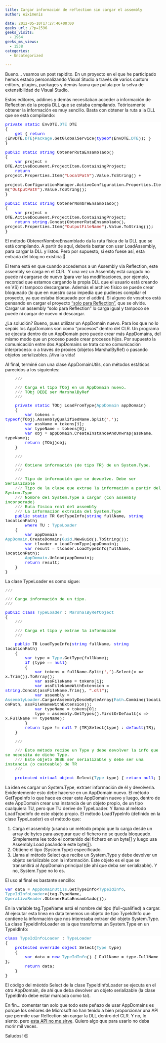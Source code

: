 ```yaml
---
title: Cargar información de reflection sin cargar el assembly
author: eiximenis

date: 2012-05-10T17:27:46+00:00
geeks_url: /?p=1596
geeks_visits:
  - 1964
geeks_ms_views:
  - 1538
categories:
  - Uncategorized

---
```

Bueno… veamos un post rapidito. En un proyecto en el que he participado hemos estado personalizando Visual Studio a través de varios custom editors, plugins, packages y demás fauna que pulula por la selva de extensibilidad de Visual Studio.

Estos editores, addines y demás necesitaban acceder a información de Reflection de la propia DLL que se estaba compilando. Teóricamente obtener la información es muy sencillo. Basta con obtener la ruta a la DLL que se está compilando:

<div style="font-family: courier new; background: white; color: black; font-size: 10pt">
  <p style="margin: 0px">
    <span style="color: blue">private</span> <span style="color: blue">static</span> EnvDTE.<span style="color: #2b91af">DTE</span> DTE
  </p>
  
  <p style="margin: 0px">
    {
  </p>
  
  <p style="margin: 0px">
    &#160;&#160;&#160; <span style="color: blue">get</span> { <span style="color: blue">return</span> (EnvDTE.<span style="color: #2b91af">DTE</span>)<span style="color: #2b91af">Package</span>.GetGlobalService(<span style="color: blue">typeof</span>(EnvDTE.<span style="color: #2b91af">DTE</span>)); }
  </p>
  
  <p style="margin: 0px">
    }
  </p>
  
  <p style="margin: 0px">
    &#160;
  </p>
  
  <p style="margin: 0px">
    <span style="color: blue">public</span> <span style="color: blue">static</span> <span style="color: blue">string</span> ObtenerRutaEnsamblado()
  </p>
  
  <p style="margin: 0px">
    {
  </p>
  
  <p style="margin: 0px">
    &#160;&#160;&#160; <span style="color: blue">var</span> project = DTE.ActiveDocument.ProjectItem.ContainingProject;
  </p>
  
  <p style="margin: 0px">
    &#160;&#160;&#160; <span style="color: blue">return</span> project.Properties.Item(<span style="color: #a31515">"LocalPath"</span>).Value.ToString() +
  </p>
  
  <p style="margin: 0px">
    &#160;&#160;&#160;&#160;&#160;&#160;&#160; project.ConfigurationManager.ActiveConfiguration.Properties.Item(<span style="color: #a31515">"OutputPath"</span>).Value.ToString();
  </p>
  
  <p style="margin: 0px">
    }
  </p>
  
  <p style="margin: 0px">
    &#160;
  </p>
  
  <p style="margin: 0px">
    <span style="color: blue">public</span> <span style="color: blue">static</span> <span style="color: blue">string</span> ObtenerNombreEnsamblado()
  </p>
  
  <p style="margin: 0px">
    {
  </p>
  
  <p style="margin: 0px">
    &#160;&#160;&#160; <span style="color: blue">var</span> project = DTE.ActiveDocument.ProjectItem.ContainingProject;
  </p>
  
  <p style="margin: 0px">
    &#160;&#160;&#160; <span style="color: blue">return</span> <span style="color: blue">string</span>.Concat(ObtenerRutaEnsamblado(), project.Properties.Item(<span style="color: #a31515">"OutputFileName"</span>).Value.ToString());
  </p>
  
  <p style="margin: 0px">
    }
  </p></p>
</div>

El método ObtenerNombreEnsamblado da la ruta física de la DLL que se está compilando. A partir de aquí, debería bastar con usar LoadAssembly, para cargar la DLL y listos. Pero por supuesto, si esto fuese así, esta entrada del blog no existiría 🙂

El tema está en que cuando accedemos a un Assembly via Reflection, este assembly se carga en el CLR.&#160; Y una vez un Assembly está cargado no puede ni cargarse de nuevo (para ver las modificaciones, por ejemplo, recordad que estamos cargando la propia DLL que el usuario está creando en VS) ni tampoco descargarse. Además el archivo físico se puede crear bloqueado (lo que en nuestro caso impedía que pudieses compilar el proyecto, ya que estaba bloqueado por el addin). Si alguno de vosotros está pensando en cargar el proyecto [“solo para Reflection”][1], que se olvide. Cargar un assembly “solo para Reflection” lo carga igual y tampoco se puede ni cargar de nuevo ni descargar.

¿La solución? Bueno, pues utilizar un AppDomain nuevo. Para los que no lo sepáis los AppDomains son como “procesos” dentro del CLR. Un programa se ejecuta dentro de un AppDomain pero puede crear más AppDomains, del mismo modo que un proceso puede crear procesos hijos. Por supuesto la comunicación entre dos AppDomains se trata como comunicación interproceso: o a través de proxies (objetos MarshalByRef) o pasando objetos serializables. ¡Viva la vida!

Al final, terminé con una clase AppDomainUtils, con métodos estáticos parecidos a los siguientes:

<div style="font-family: courier new; background: white; color: black; font-size: 10pt">
  <p style="margin: 0px">
    &#160;&#160;&#160; <span style="color: gray">///</span><span style="color: green"> </span><span style="color: gray"><summary></span>
  </p>
  
  <p style="margin: 0px">
    &#160;&#160;&#160; <span style="color: gray">///</span><span style="color: green"> Carga el tipo TObj en un AppDomain nuevo.</span>
  </p>
  
  <p style="margin: 0px">
    &#160;&#160;&#160; <span style="color: gray">///</span><span style="color: green"> TObj DEBE ser MarshalByRef</span>
  </p>
  
  <p style="margin: 0px">
    &#160;&#160;&#160; <span style="color: gray">///</span><span style="color: green"> </span><span style="color: gray"></summary></span>
  </p>
  
  <p style="margin: 0px">
    &#160;&#160;&#160; <span style="color: blue">private</span> <span style="color: blue">static</span> TObj LoadFromType<TObj>(<span style="color: #2b91af">AppDomain</span> appDomain)
  </p>
  
  <p style="margin: 0px">
    &#160;&#160;&#160; {
  </p>
  
  <p style="margin: 0px">
    &#160;&#160;&#160;&#160;&#160;&#160;&#160; <span style="color: blue">var</span> tokens = <span style="color: blue">typeof</span>(TObj).AssemblyQualifiedName.Split(<span style="color: #a31515">&#8216;,&#8217;</span>);
  </p>
  
  <p style="margin: 0px">
    &#160;&#160;&#160;&#160;&#160;&#160;&#160; <span style="color: blue">var</span> assName = tokens[1];
  </p>
  
  <p style="margin: 0px">
    &#160;&#160;&#160;&#160;&#160;&#160;&#160; <span style="color: blue">var</span> typeName = tokens[0];
  </p>
  
  <p style="margin: 0px">
    &#160;&#160;&#160;&#160;&#160;&#160;&#160; <span style="color: blue">var</span> obj = appDomain.CreateInstanceAndUnwrap(assName, typeName);
  </p>
  
  <p style="margin: 0px">
    &#160;&#160;&#160;&#160;&#160;&#160;&#160; <span style="color: blue">return</span> (TObj)obj;
  </p>
  
  <p style="margin: 0px">
    &#160;&#160;&#160; }
  </p>
  
  <p style="margin: 0px">
    &#160;
  </p>
  
  <p style="margin: 0px">
    &#160;&#160;&#160; <span style="color: gray">///</span><span style="color: green"> </span><span style="color: gray"><summary></span>
  </p>
  
  <p style="margin: 0px">
    &#160;&#160;&#160; <span style="color: gray">///</span><span style="color: green"> Obtiene información (de tipo TR) de un System.Type.</span>
  </p>
  
  <p style="margin: 0px">
    &#160;&#160;&#160; <span style="color: gray">///</span><span style="color: green"> </span><span style="color: gray"></summary></span>
  </p>
  
  <p style="margin: 0px">
    &#160;&#160;&#160; <span style="color: gray">///</span><span style="color: green"> </span><span style="color: gray"><typeparam name="TR"></span><span style="color: green">Tipo de información que se devuelve. Debe ser Serializable</span><span style="color: gray"></typeparam></span>
  </p>
  
  <p style="margin: 0px">
    &#160;&#160;&#160; <span style="color: gray">///</span><span style="color: green"> </span><span style="color: gray"><typeparam name="TU"></span><span style="color: green">Tipo de la clase que extrae la información a partir del System.Type</span><span style="color: gray"></typeparam></span>
  </p>
  
  <p style="margin: 0px">
    &#160;&#160;&#160; <span style="color: gray">///</span><span style="color: green"> </span><span style="color: gray"><param name="fullName"></span><span style="color: green">Nombre del System.Type a cargar (con assembly incorporado)</span><span style="color: gray"></param></span>
  </p>
  
  <p style="margin: 0px">
    &#160;&#160;&#160; <span style="color: gray">///</span><span style="color: green"> </span><span style="color: gray"><param name="locationPath"></span><span style="color: green">Ruta fisica real del assembly</span><span style="color: gray"></param></span>
  </p>
  
  <p style="margin: 0px">
    &#160;&#160;&#160; <span style="color: gray">///</span><span style="color: green"> </span><span style="color: gray"><returns></span
><span style="color: green">La información extraída del System.Type</span><span style="color: gray"></returns></span>
  </p>
  
  <p style="margin: 0px">
    &#160;&#160;&#160; <span style="color: blue">public</span> <span style="color: blue">static</span> TR GetTypeInfo<TR, TU>(<span style="color: blue">string</span> fullName, <span style="color: blue">string</span> locationPath)
  </p>
  
  <p style="margin: 0px">
    &#160;&#160;&#160;&#160;&#160;&#160;&#160; <span style="color: blue">where</span> TU : <span style="color: #2b91af">TypeLoader</span>
  </p>
  
  <p style="margin: 0px">
    &#160;&#160;&#160; {
  </p>
  
  <p style="margin: 0px">
    &#160;&#160;&#160;&#160;&#160;&#160;&#160; <span style="color: blue">var</span> appDomain = <span style="color: #2b91af">AppDomain</span>.CreateDomain(<span style="color: #2b91af">Guid</span>.NewGuid().ToString());
  </p>
  
  <p style="margin: 0px">
    &#160;&#160;&#160;&#160;&#160;&#160;&#160; <span style="color: blue">var</span> tloader = LoadFromType<TU>(appDomain);
  </p>
  
  <p style="margin: 0px">
    &#160;&#160;&#160;&#160;&#160;&#160;&#160; <span style="color: blue">var</span> result = tloader.LoadTypeInfo<TR>(fullName, locationPath);
  </p>
  
  <p style="margin: 0px">
    &#160;&#160;&#160;&#160;&#160;&#160;&#160; <span style="color: #2b91af">AppDomain</span>.Unload(appDomain);
  </p>
  
  <p style="margin: 0px">
    &#160;&#160;&#160;&#160;&#160;&#160;&#160; <span style="color: blue">return</span> result;
  </p>
  
  <p style="margin: 0px">
    &#160;&#160;&#160; }
  </p>
  
  <p style="margin: 0px">
    }
  </p></p>
</div>

La clase TypeLoader es como sigue:

<div style="font-family: courier new; background: white; color: black; font-size: 10pt">
  <p style="margin: 0px">
    <span style="color: gray">///</span><span style="color: green"> </span><span style="color: gray"><summary></span>
  </p>
  
  <p style="margin: 0px">
    <span style="color: gray">///</span><span style="color: green"> Carga información de un tipo.</span>
  </p>
  
  <p style="margin: 0px">
    <span style="color: gray">///</span><span style="color: green"> </span><span style="color: gray"></summary></span>
  </p>
  
  <p style="margin: 0px">
    <span style="color: blue">public</span> <span style="color: blue">class</span> <span style="color: #2b91af">TypeLoader</span> : <span style="color: #2b91af">MarshalByRefObject</span>
  </p>
  
  <p style="margin: 0px">
    {
  </p>
  
  <p style="margin: 0px">
    &#160;&#160;&#160; <span style="color: gray">///</span><span style="color: green"> </span><span style="color: gray"><summary></span>
  </p>
  
  <p style="margin: 0px">
    &#160;&#160;&#160; <span style="color: gray">///</span><span style="color: green"> Carga el tipo y extrae la información</span>
  </p>
  
  <p style="margin: 0px">
    &#160;&#160;&#160; <span style="color: gray">///</span><span style="color: green"> </span><span style="color: gray"></summary></span>
  </p>
  
  <p style="margin: 0px">
    &#160;&#160;&#160; <span style="color: blue">public</span> TR LoadTypeInfo<TR>(<span style="color: blue">string</span> fullName, <span style="color: blue">string</span> locationPath)
  </p>
  
  <p style="margin: 0px">
    &#160;&#160;&#160; {
  </p>
  
  <p style="margin: 0px">
    &#160;&#160;&#160;&#160;&#160;&#160;&#160; <span style="color: blue">var</span> type = <span style="color: #2b91af">Type</span>.GetType(fullName);
  </p>
  
  <p style="margin: 0px">
    &#160;&#160;&#160;&#160;&#160;&#160;&#160; <span style="color: blue">if</span> (type == <span style="color: blue">null</span>)
  </p>
  
  <p style="margin: 0px">
    &#160;&#160;&#160;&#160;&#160;&#160;&#160; {
  </p>
  
  <p style="margin: 0px">
    &#160;&#160;&#160;&#160;&#160;&#160;&#160;&#160;&#160;&#160;&#160; <span style="color: blue">var</span> tokens = fullName.Split(<span style="color: #a31515">&#8216;,&#8217;</span>).Select(x => x.Trim()).ToArray();
  </p>
  
  <p style="margin: 0px">
    &#160;&#160;&#160;&#160;&#160;&#160;&#160;&#160;&#160;&#160;&#160; <span style="color: blue">var</span> assFileName = tokens[1];
  </p>
  
  <p style="margin: 0px">
    &#160;&#160;&#160;&#160;&#160;&#160;&#160;&#160;&#160;&#160;&#160; <span style="color: blue">var</span> assFileNameWithExtension = <span style="color: blue">string</span>.Concat(assFileName.Trim(), <span style="color: #a31515">".dll"</span>);
  </p>
  
  <p style="margin: 0px">
    &#160;&#160;&#160;&#160;&#160;&#160;&#160;&#160;&#160;&#160;&#160; <span style="color: blue">var</span> assembly = <span style="color: #2b91af">AssemblyLoader</span>.CargarAssemblyDesdeByteArray(<span style="color: #2b91af">Path</span>.Combine(locationPath, assFileNameWithExtension));
  </p>
  
  <p style="margin: 0px">
    &#160;&#160;&#160;&#160;&#160;&#160;&#160;&#160;&#160;&#160;&#160; <span style="color: blue">var</span> typeName = tokens[0];
  </p>
  
  <p style="margin: 0px">
    &#160;&#160;&#160;&#160;&#160;&#160;&#160;&#160;&#160;&#160;&#160; type = assembly.GetTypes().FirstOrDefault(x => x.FullName == typeName);
  </p>
  
  <p style="margin: 0px">
    &#160;&#160;&#160;&#160;&#160;&#160;&#160; }
  </p>
  
  <p style="margin: 0px">
    &#160;&#160;&#160;&#160;&#160;&#160;&#160; <span style="color: blue">return</span> type != <span style="color: blue">null</span> ? (TR)Select(type) : <span style="color: blue">default</span>(TR);
  </p>
  
  <p style="margin: 0px">
    &#160;&#160;&#160; }
  </p>
  
  <p style="margin: 0px">
    &#160;
  </p>
  
  <p style="margin: 0px">
    &#160;&#160;&#160; <span style="color: gray">///</span><span style="color: green"> </span><span style="color: gray"><summary></span>
  </p>
  
  <p style="margin: 0px">
    &#160;&#160;&#160; <span style="color: gray">///</span><span style="color: green"> Este método recibe un Type y debe devolver la info que se necesita de dicho Type.</span>
  </p>
  
  <p style="margin: 0px">
    &#160;&#160;&#160; <span style="color: gray">///</span><span style="color: green"> Este objeto DEBE ser serializable y debe ser una instancia (o casteable) de TR</span>
  </p>
  
  <p style="margin: 0px">
    &#160;&#160;&#160; <span style="color: gray">///</span><span style="color: green"> </span><span style="color: gray"></summary></span>
  </p>
  
  <p style="margin: 0px">
    &#160;&#160;&#160; <span style="color: blue">protected</span> <span style="color: blue">virtual</span> <span style="color: blue">object</span> Select(<span style="color: #2b91af">Type</span> type) { <span style="color: blue">return</span> <span style="color: blue">null</span>; }
  </p></p>
</div>

La idea es cargar un System.Type, extraer información de él y devolverla. Evidentemente esto debe hacerse en un AppDomain nuevo. El método GetTypeInfo lo que hace es crear este AppDomain nuevo y luego, dentro de este AppDomain crear una instancia de un objeto propio, de un tipo cualquiera TU, pero que TU derive de TypeLoader. Y llama al método LoadTypeInfo de este objeto propio. El método LoadTypeInfo (definido en la clase TypeLoader) es el método que:

  1. Carga el assembly (usando un método propio que lo carga desde un array de bytes para asegurar que el fichero no se queda bloqueado. Simplemente lee todo el contenido del fichero en un byte[] y luego usa Assembly.Load pasándole este byte[]). 
  2. Obtiene el tipo (System.Type) especificado. 
  3. Llama al método Select que recibe un System.Type y debe devolver un objeto serializable con la información. Este objeto es el que se transmitirá al AppDomain principal (de ahí que deba ser serializable). Y no, System.Type no lo es. 

El uso al final es bastante sencillo:

<div style="font-family: courier new; background: white; color: black; font-size: 10pt">
  <p style="margin: 0px">
    <span style="color: blue">var</span> data = <span style="color: #2b91af">AppDomainUtils</span>.GetTypeInfo<<span style="color: #2b91af">TypeIdInfo</span>, <span style="color: #2b91af">TypeIdInfoLoader</span>>(tag.TypeName, <span style="color: #2b91af">OperativaReader</span>.ObtenerRutaEnsamblado());
  </p></p>
</div>

En la variable tag.TypeName está el nombre del tipo (full-qualified) a cargar. Al ejecutar esta línea en data tenemos un objeto de tipo TypeIdInfo que contiene la información que nos interesaba extraer del objeto System.Type. La clase TypeIdInfoLoader es la que transforma un System.Type en un TypeIdInfo:

<div style="font-family: courier new; background: white; color:
black; font-size: 10pt">
  </p> 
  
  <p style="margin: 0px">
    <span style="color: blue">class</span> <span style="color: #2b91af">TypeIdInfoLoader</span> : <span style="color: #2b91af">TypeLoader</span>
  </p>
  
  <p style="margin: 0px">
    {
  </p>
  
  <p style="margin: 0px">
    &#160;&#160;&#160; <span style="color: blue">protected</span> <span style="color: blue">override</span> <span style="color: blue">object</span> Select(<span style="color: #2b91af">Type</span> type)
  </p>
  
  <p style="margin: 0px">
    &#160;&#160;&#160; {&#160;&#160;&#160;&#160;&#160;&#160;&#160;
  </p>
  
  <p style="margin: 0px">
    &#160;&#160;&#160;&#160;&#160;&#160;&#160; <span style="color: blue">var</span> data = <span style="color: blue">new</span> <span style="color: #2b91af">TypeIdInfo</span>() { FullName = type.FullName };
  </p>
  
  <p style="margin: 0px">
    &#160;&#160;&#160;&#160;&#160;&#160;&#160; <span style="color: blue">return</span> data;
  </p>
  
  <p style="margin: 0px">
    &#160;&#160;&#160; }
  </p>
  
  <p style="margin: 0px">
    }
  </p></p>
</div>

El código del méotdo Select de la clase TypeIdInfoLoader se ejecuta en el otro AppDomain, de ahí que deba devolver un objeto serializable (la clase TypeIdInfo debe estar marcada como tal).

En fin… comentar tan solo que todo este peñazo de usar AppDomains es porque los señores de Microsoft no han tenido a bien proporcionar una API que permite usar Reflection sin cargar la DLL dentro del CLR. Y no, lo siento, pero <a href="http://msdn.microsoft.com/en-us/library/fk4hw0yf.aspx" target="_blank" rel="noopener noreferrer">esta API no me sirve</a>. Quiero algo que para usarlo no deba morir mil veces.

Saludos! 😉

 [1]: http://msdn.microsoft.com/en-us/library/ms172331.aspx